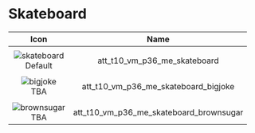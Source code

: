 # Skateboard 

| Icon | Name |
| :--: | :--: | 
| | | | | 
| ![skateboard](https://github.com/user-attachments/assets/ac95d7be-38f7-4693-a76b-483db32fd482) <br> Default | att_t10_vm_p36_me_skateboard  | 
| | | | | 
| ![bigjoke](https://github.com/user-attachments/assets/a57f7526-c894-4d65-a9f7-41a0c971eebf) <br>  TBA | att_t10_vm_p36_me_skateboard_bigjoke
| | | | | 
| ![brownsugar](https://github.com/user-attachments/assets/169c555b-f632-4639-b6aa-e32c41c744f4) <br> TBA | att_t10_vm_p36_me_skateboard_brownsugar |





